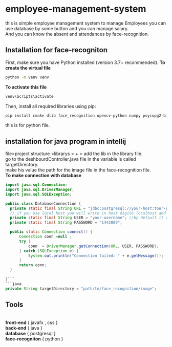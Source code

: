 # employee-management-system
this is simple employee management system to manage Employees you can use database by some button and you can manage salary.
<br>And you can know the absent and attendances by face-recognition.<br>
## Installation for face-recogniton
First, make sure you have Python installed (version 3.7+ recommended).
**To create the virtual file**
```bash
python -m venv venv
```
**To activate this file**
```bash
venv\Scripts\activate
```
Then, install all required libraries using pip:
```bash
pip install cmake dlib face_recognition opencv-python numpy psycopg2-binary
```
this is for python file.

## installation for java program in intellij
 file>project structure >librarys > + > add the lib in the library file.
 <br> go to the deshbourdController.java file in the variable is called targetDirectory.
 <br> make his value the path for the image file in the face-recognition file. 
 <br> **To make connection with database**
  ```java
import java.sql.Connection;
import java.sql.DriverManager;
import java.sql.SQLException;

public class DatabaseConnection {
    private static final String URL = "jdbc:postgresql://your-host:tour-port/your-database-name";
    // if you use local host you will write in host digite localhost and in port 5432
    private static final String USER = "your-username"; //by default it called postgres
    private static final String PASSWORD = "1442009";

    public static Connection connect() {
        Connection conn =null ;
        try {
            conn  = DriverManager.getConnection(URL, USER, PASSWORD);
        } catch (SQLException e) {
            System.out.println("Connection failed: " + e.getMessage());
        }
        return conn;
    }

}```
 ```java
private String targetDirectory = "path/to/face_recognition/image";
```
## Tools
<br> **front-end** { javafx , css }
<br> **back-end** { java }
<br> **database** { postgresql }
<br> **face-recogniton** { python }



